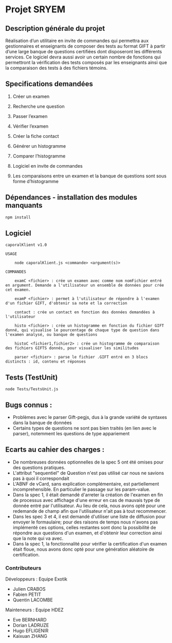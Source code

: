 # Projet SRYEM

## Description générale du projet

Réalisation d’un utilitaire en invite de commandes qui permettra aux gestionnaires et enseignants de composer des tests au format GIFT à partir d’une large banque de questions certifiées dont disposeront les différents services.
Ce logiciel devra aussi avoir un certain nombre de fonctions qui permettront la vérification des tests composés par les enseignants ainsi que la comparaison des tests à des fichiers témoins.


## Specifications demandées

1. Créer un examen
2. Recherche une question
3. Passer l’examen
4. Vérifier l’examen
5. Créer la fiche contact
6. Générer un histogramme
7. Comparer l’histogramme

8. Logiciel en invite de commandes
9. Les comparaisons entre un examen et la banque de questions sont sous forme d’histogramme


## Dépendances - installation des modules manquants

```bash
npm install
```


## Logiciel

```
caporalKlient v1.0

USAGE

    node caporalKlient.js <commande> <argument(s)>

COMMANDES 

    examC <fichier> : crée un examen avec comme nom nomFichier entré en argument. Demande a l'utilisateur un ensemble de données pour crée cet examen.

    examP <fichier> : permet à l'utilisateur de répondre à l'examen d'un fichier GIFT, d'obtenir sa note et la correction

    contact : crée un contact en fonction des données demandées à l'utilisateur

    histo <fichier> : crée un histogramme en fonction du fichier GIFT donné, qui visualise le pourcentage de chaque type de question dans l'examen analysé, ou banque de questions

    histoC <fichier1,fichier2> : crée un histogramme de comparaison des fichiers GIFTS donnés, pour visualiser les similitudes

    parser <fichier> : parse le fichier .GIFT entré en 3 blocs distincts : id, contenu et réponses

```


## Tests (TestUnit)

```
node Tests/TestsUnit.js
```


## Bugs connus :

- Problèmes avec le parser Gift-pegjs, dus à la grande variété de syntaxes dans la banque de données
- Certains types de questions ne sont pas bien traités (en lien avec le parser), notemment les questions de type appariement


## Ecarts au cahier des charges :

- De nombreuses données optionnelles de la spec 5 ont été omises pour des questions pratiques.
- L'attribut "sequentiel" de Question n'est pas utilisé car nous ne savions pas à quoi il correspondait
- L'ABNF de vCard, sans explication complémentaire, est partiellement incomprehensible. En particulier le passage sur les param-value.
- Dans la spec 1, il était demandé d'arreter la création de l'examen en fin de processus avec affichage d'une erreur en cas de mauvais type de donnée entré par l'utilisateur. Au lieu de cela, nous avons opté pour une redemande de champ afin que l'utilisateur n'ait pas à tout recommencer.
- Dans les spec 3 et 4, il est demandé d'utiliser une liste de diffusion pour envoyer le formaulaire; pour des raisons de temps nous n'avons pas implémenté ces options, celles restantes sont donc la possibilité de répondre aux questions d'un examen, et d'obtenir leur correction ainsi que la note qui va avec.
- Dans la spec 1, la fonctionnalité pour vérifier la certification d'un examen était floue, nous avons donc opté pour une génération aléatoire de certification.


### Contributeurs

Développeurs : Equipe Exotik

- Julien CRABOS
- Fabien PETIT
- Quentin LACOMBE


Mainteneurs : Equipe HDEZ

- Eve BERNHARD
- Dorian LADRUZE
- Hugo EFLIGENIR
- Kaixuan ZHANG

